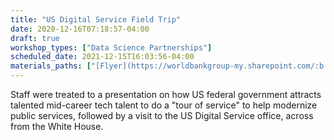```yaml
---
title: "US Digital Service Field Trip"
date: 2020-12-16T07:18:57-04:00
draft: true
workshop_types: ["Data Science Partnerships"]
scheduled_date: 2021-12-15T16:03:56-04:00
materials_paths: ["[Flyer](https://worldbankgroup-my.sharepoint.com/:b:/r/personal/hkrambeck_worldbank_org/Documents/00%20-%20Labs/%200%20SD%20Data%20Lab%20-%20Shared/Event%20and%20Activity%20Flyers/19-09-25%20Field%20Trip%20-%20USDS.pdf?csf=1&amp;e=Kbadq7)", "[USDS Link](https://www.usds.gov/)"]
---
```


Staff were treated to a presentation on how US federal government attracts talented mid-career tech talent to do a "tour of service" to help modernize public services, followed by a visit to the US Digital Service office, across from the White House.

